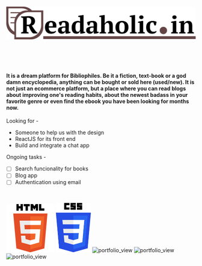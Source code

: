 
![alt text](https://github.com/espatatis/Readaholic/blob/master/readaholic/media/readaholic-logo-long.png)



<br>
<br><br>


#### It is a dream platform for Bibliophiles. Be it a fiction, text-book or a god damn encyclopedia, anything can be bought or sold here (used/new). It is not just an ecommerce platform, but a place where you can read blogs about improving one's reading habits, about the newest badass in your favorite genre or even find the ebook you have been looking for months now.  


Looking for -
* Someone to help us with the design
* ReactJS for its front end 
*  Build and integrate a chat app

Ongoing tasks -
- [ ] Search funcionality for books
- [ ] Blog app
- [ ] Authentication using email

<br>


<img width="" alt="portfolio_view" src="https://github.com/w3c/html/blob/master/images/HTML5_Logo.png">       <img width="93" alt="portfolio_view" src="https://github.com/espatatis/Readaholic/blob/master/readaholic/media/css3.png">   <img width="230" alt="portfolio_view" src="https://static.djangoproject.com/img/logos/django-logo-positive.png">   <img width="230" alt="portfolio_view" src="https://www.python.org/static/community_logos/python-logo-master-v3-TM.png">  <img width="120" alt="portfolio_view" src="https://wiki.postgresql.org/images/3/30/PostgreSQL_logo.3colors.120x120.png">

